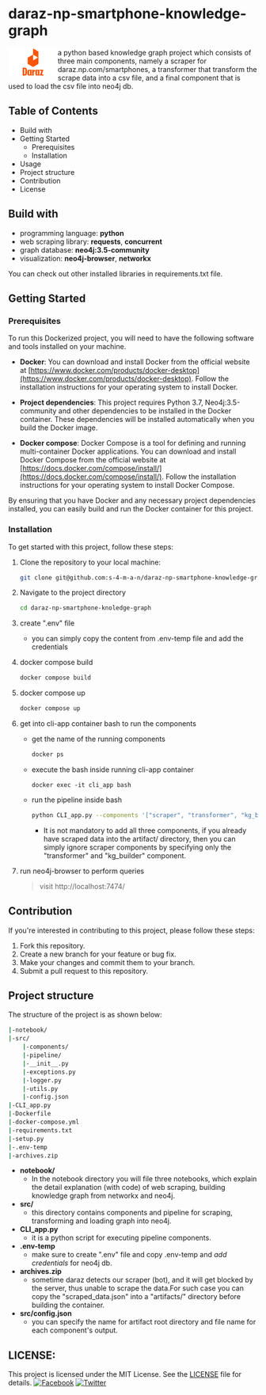 
# daraz-np-smartphone-knowledge-graph
<img src="./notebooks/assets/Daraz-Symbol.png" alt="Logo" style="float:left;width:100px;"/>

a python based knowledge graph project which consists of three main components, namely a scraper for daraz.np.com/smartphones, a transformer that transform the scrape data into a csv file, and a final component that is used to load the csv file into neo4j db.

## Table of Contents
- Build with
- Getting Started
	- Prerequisites
	- Installation
- Usage
- Project structure
- Contribution
- License

## Build with
- programming language: **python**
- web scraping library: **requests**, **concurrent**
- graph database: **neo4j:3.5-community**
- visualization: **neo4j-browser**, **networkx**

You can check out other installed libraries in requirements.txt file.

## Getting Started

### Prerequisites
 To run this Dockerized project, you will need to have the following software and tools installed on your machine.

 -  **Docker**: You can download and install Docker from the official website at [https://www.docker.com/products/docker-desktop](https://www.docker.com/products/docker-desktop). Follow the installation instructions for your operating system to install Docker.
    
- **Project dependencies**: This project requires Python 3.7, Neo4j:3.5-community and other dependencies to be installed in the Docker container. These dependencies will be installed automatically when you build the Docker image.
- **Docker compose**:  Docker Compose is a tool for defining and running multi-container Docker applications. You can download and install Docker Compose from the official website at [https://docs.docker.com/compose/install/](https://docs.docker.com/compose/install/). Follow the installation instructions for your operating system to install Docker Compose. 

By ensuring that you have Docker and any necessary project dependencies installed, you can easily build and run the Docker container for this project. 

###  Installation
To get started with this project, follow these steps:
1. Clone the repository to your local machine:
	```bash
	git clone git@github.com:s-4-m-a-n/daraz-np-smartphone-knowledge-graph.git
	```
2. Navigate to the project directory
	```bash
	cd daraz-np-smartphone-knoledge-graph
	```
3. create ".env" file
	- you can simply copy the content from .env-temp file and add the credentials
4. docker compose build
	```bash
	docker compose build
	```
5. docker compose up
	```bash
	docker compose up
	```
6. get into cli-app container bash to run the components
	- get the name of the running components  
		```bash
		docker ps
		```
	- execute the bash inside running cli-app container
		```
		docker exec -it cli_app bash
		```
	- run the pipeline inside bash
		```bash
		python CLI_app.py --components '["scraper", "transformer", "kg_builder"]'
		```
		- It is not mandatory to add all three components, if you already have scraped data into the artifact/ directory, then you can simply ignore scraper components by specifying only the "transformer" and "kg_builder" component.
		
7. run neo4j-browser to perform queries
	>visit http://localhost:7474/


## Contribution

If you're interested in contributing to this project, please follow these steps:
1.  Fork this repository.
2.  Create a new branch for your feature or bug fix.
3.  Make your changes and commit them to your branch.
4.  Submit a pull request to this repository.

## Project structure
The structure of the project is as shown below:
 ```bash
 |-notebook/
 |-src/
	 |-components/
	 |-pipeline/
	 |-__init__.py
	 |-exceptions.py
	 |-logger.py
	 |-utils.py
	 |-config.json
|-CLI_app.py
|-Dockerfile
|-docker-compose.yml
|-requirements.txt
|-setup.py
|-.env-temp
|-archives.zip
 ```
 - **notebook/**
	 - In the notebook directory you will file three notebooks, which explain the detail explanation (with code) of web scraping, building knowledge graph from networkx and neo4j.
- **src/**
	- this directory contains components and pipeline for scraping, transforming and loading graph into neo4j.
- **CLI_app.py**
	- it is a python script for executing pipeline components.
- **.env-temp**
	- make sure to create ".env" file and copy .env-temp and *add credentials* for neo4j db.
- **archives.zip**
	- sometime daraz detects our scraper (bot), and it will get blocked by the server, thus unable to scrape the data.For such case you can copy the "scraped_data.json" into a "artifacts/" directory before building the container.
- **src/config.json**
	- you can specify the name for artifact root directory and file name for each component's output.

## LICENSE:
This project is licensed under the MIT License. See the [LICENSE](https://github.com/s-4-m-a-n/daraz-np-smartphone-knowledge-graph/blob/main/LICENSE) file for details.
[![Facebook](https://img.shields.io/static/v1.svg?label=follow&message=@me&color=9cf&logo=facebook&style=flat&logoColor=white&colorA=informational)](https://www.facebook.com/suman.dhakal.39982) [![Twitter](https://img.shields.io/static/v1.svg?label=follow&message=@&color=grey&logo=twitter&style=flat&logoColor=white&colorA=critical)](https://twitter.com/s_4_m_A_N)

